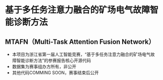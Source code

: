 # 基于多任务注意力融合的矿场电气故障智能诊断方法
## MTAFN（Multi-Task Attention Fusion Network）

* 本项目为浙江省第一届人工智能竞赛，“基于多任务注意力融合的矿场电气故障智能诊断方法”的参赛报告核心开源代码
* 数据集为赛事组办方所有，非公开
* 其他代码COMMING SOON，赛事结束后公开
